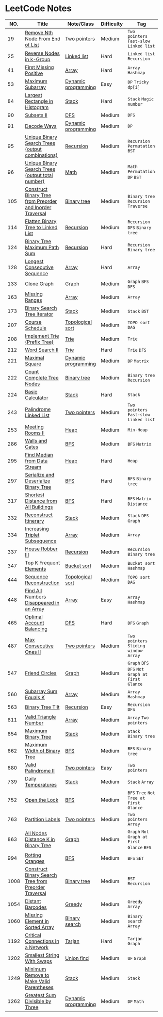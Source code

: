 LeetCode Notes
========

|NO.|Title|Note/Class|Difficulty|Tag|
|---|-----|----|----------|---|
|19|[Remove Nth Node From End of List](https://leetcode.com/problems/remove-nth-node-from-end-of-list/)|[Two pointers](Two_pointers/lc19.md)|Medium|`Two pointers` `Fast-slow` `Linked list`|
|25|[Reverse Nodes in k-Group](https://leetcode.com/problems/reverse-nodes-in-k-group/)|[Linked list](Linked_list/lc25.md)|Hard|`Linked list` `Recursion`|
|41|[First Missing Positive](https://leetcode.com/problems/first-missing-positive/)|[Array](Array/lc41.md)|Hard|`Array` `Hashmap`|
|53|[Maximum Subarray](https://leetcode.com/problems/maximum-subarray/)|[Dynamic programming](Dynamic_programming/lc53.md)|Easy|`DP` `Tricky dp[i]`|
|84|[Largest Rectangle in Histogram](https://leetcode.com/problems/largest-rectangle-in-histogram/)|[Stack](Stack/lc84.md)|Hard|`Stack` `Magic number`|
|90|[Subsets II](https://leetcode.com/problems/subsets-ii/)|[DFS](DFS/lc90.md)|Medium|`DFS`|
|91|[Decode Ways](https://leetcode.com/problems/decode-ways/)|[Dynamic programming](Dynamic_programming/lc91.md)|Medium|`DP`|
|95|[Unique Binary Search Trees (output combinations)](https://leetcode.com/problems/unique-binary-search-trees-ii/)|[Recursion](Recursion/lc95.md)|Medium|`Recursion` `Permutation` `BST`|
|96|[Unique Binary Search Trees (output total number)](https://leetcode.com/problems/unique-binary-search-trees/)|[Math](Math/lc96.md)|Medium|`Math` `Permutation` `DP` `BST`|
|105|[Construct Binary Tree from Preorder and Inorder Traversal](https://leetcode.com/problems/construct-binary-tree-from-preorder-and-inorder-traversal/)|[Binary tree](Binary_tree/lc105.md)|Medium|`Binary tree` `Recursion` `Traverse`|
|114|[Flatten Binary Tree to Linked List](https://leetcode.com/problems/flatten-binary-tree-to-linked-list/)|[Recursion](Recursion/lc114.md)|Medium|`Recursion` `DFS` `Binary tree`|
|124|[Binary Tree Maximum Path Sum](https://leetcode.com/problems/binary-tree-maximum-path-sum/)|[Recursion](Recursion/lc124.md)|Hard|`Recursion` `Binary tree`|
|128|[Longest Consecutive Sequence](https://leetcode.com/problems/longest-consecutive-sequence/)|[Array](Array/lc128.md)|Hard|`Array`|
|133|[Clone Graph](https://leetcode.com/problems/clone-graph/)|[Graph](Graph/lc133.md)|Medium|`Graph` `BFS` `DFS`|
|163|[Missing Ranges](https://leetcode.com/problems/missing-ranges/)|[Array](Array/lc163.md)|Medium|`Array`|
|173|[Binary Search Tree Iterator](https://leetcode.com/problems/binary-search-tree-iterator/)|[Stack](Stack/lc173.md)|Medium|`Stack` `BST`|
|207|[Course Schedule](https://leetcode.com/problems/course-schedule/)|[Topological sort](Topological_sort/lc207.md)|Medium|`TOPO sort` `DAG`|
|208|[Implement Trie (Prefix Tree)](https://leetcode.com/problems/implement-trie-prefix-tree/)|[Trie](Trie/lc208.md)|Medium|`Trie`|
|212|[Word Search II](https://leetcode.com/problems/word-search-ii/)|[Trie](Trie/lc212.md)|Hard|`Trie` `DFS`|
|221|[Maximal Square](https://leetcode.com/problems/maximal-square/)|[Dynamic programming](Dynamic_programming/lc221.md)|Medium|`DP` `Matrix`|
|222|[Count Complete Tree Nodes](https://leetcode.com/problems/count-complete-tree-nodes/)|[Binary tree](Binary_tree/lc222.md)|Medium|`Binary tree` `Recursion`|
|224|[Basic Calculator](https://leetcode.com/problems/basic-calculator/)|[Stack](Stack/lc224.md)|Hard|`Stack`|
|243|[Palindrome Linked List](https://leetcode.com/problems/palindrome-linked-list/)|[Two pointers](Two_pointers/lc243.md)|Medium|`Two pointers` `Fast-slow` `Linked list`|
|253|[Meeting Rooms II](https://leetcode.com/problems/meeting-rooms-ii/)|[Heap](Heap/lc253.md)|Medium|`Min-Heap`|
|286|[Walls and Gates](https://leetcode.com/problems/walls-and-gates/)|[BFS](BFS/lc286.md)|Medium|`BFS` `Matrix`|
|295|[Find Median from Data Stream](https://leetcode.com/problems/find-median-from-data-stream/)|[Heap](Heap/lc295.md)|Hard|`Heap`|
|297|[Serialize and Deserialize Binary Tree](https://leetcode.com/problems/serialize-and-deserialize-binary-tree/)|[BFS](BFS/lc297.md)|Hard|`BFS` `Binary tree`|
|317|[Shortest Distance from All Buildings](https://leetcode.com/problems/shortest-distance-from-all-buildings/)|[BFS](BFS/lc317.md)|Hard|`BFS` `Matrix` `Distance`|
|332|[Reconstruct Itinerary](https://leetcode.com/problems/reconstruct-itinerary/)|[Stack](Stack/lc332.md)|Medium|`Stack` `DFS` `Graph`|
|334|[Increasing Triplet Subsequence](https://leetcode.com/problems/increasing-triplet-subsequence/)|[Array](Array/lc334.md)|Medium|`Array`|
|337|[House Robber III](https://leetcode.com/problems/house-robber-iii/)|[Recursion](Recursion/lc337.md)|Medium|`Recursion` `Binary tree`|
|347|[Top K Frequent Elements](https://leetcode.com/problems/top-k-frequent-elements/)|[Bucket sort](Bucket_sort/lc347.md)|Medium|`Bucket sort` `Hashmap`|
|444|[Sequence Reconstruction](https://leetcode.com/problems/sequence-reconstruction/)|[Topological sort](Topological_sort/lc444.md)|Medium|`TOPO sort` `DAG`|
|448|[Find All Numbers Disappeared in an Array](https://leetcode.com/problems/find-all-numbers-disappeared-in-an-array/)|[Array](Array/lc448.md)|Easy|`Array` `Hashmap`|
|465|[Optimal Account Balancing](https://leetcode.com/problems/optimal-account-balancing/)|[DFS](DFS/lc465.md)|Hard|`DFS` `Graph`|
|487|[Max Consecutive Ones II](https://leetcode.com/problems/max-consecutive-ones-ii/)|[Two pointers](Two_pointers/lc487.md)|Medium|`Two pointers` `Sliding window` `Array`|
|547|[Friend Circles](https://leetcode.com/problems/friend-circles/)|[Graph](Graph/lc547.md)|Medium|`Graph` `BFS` `DFS` `Not Graph at First Glance`|
|560|[Subarray Sum Equals K](https://leetcode.com/problems/subarray-sum-equals-k/)|[Array](Array/lc560.md)|Medium|`Array` `Hashmap`|
|563|[Binary Tree Tilt](https://leetcode.com/problems/binary-tree-tilt/)|[Recursion](Recursion/lc563.md)|Easy|`Recursion` `DFS`|
|611|[Valid Triangle Number](https://leetcode.com/problems/valid-triangle-number/)|[Array](Array/lc611.md)|Medium|`Array` `Two pointers`|
|654|[Maximum Binary Tree](https://leetcode.com/problems/maximum-binary-tree/)|[Stack](Stack/lc654.md)|Medium|`Stack` `Binary tree`|
|662|[Maximum Width of Binary Tree](https://leetcode.com/problems/maximum-width-of-binary-tree/)|[BFS](BFS/lc662.md)|Medium|`BFS` `Binary tree`|
|680|[Valid Palindrome II](https://leetcode.com/problems/valid-palindrome-ii/)|[Two pointers](Two_pointers/lc680.md)|Easy|`Two pointers`|
|739|[Daily Temperatures](https://leetcode.com/problems/daily-temperatures/)|[Stack](Stack/lc739.md)|Medium|`Stack` `Array`|
|752|[Open the Lock](https://leetcode.com/problems/open-the-lock/)|[BFS](BFS/lc752.md)|Medium|`BFS` `Tree` `Not Tree at First Glance`|
|763|[Partition Labels](https://leetcode.com/problems/partition-labels/)|[Two pointers](Two_pointers/lc763.md)|Medium|`Two pointers` `Array`|
|863|[All Nodes Distance K in Binary Tree](https://leetcode.com/problems/all-nodes-distance-k-in-binary-tree/)|[Graph](Graph/lc863.md)|Medium|`Graph` `Not Graph at First Glance` `BFS`|
|994|[Rotting Oranges](https://leetcode.com/problems/rotting-oranges/)|[BFS](BFS/lc994.md)|Medium|`BFS` `SET`|
|1008|[Construct Binary Search Tree from Preorder Traversal](https://leetcode.com/problems/construct-binary-search-tree-from-preorder-traversal/)|[Binary tree](Binary_tree/lc1008.md)|Medium|`BST` `Recursion`|
|1054|[Distant Barcodes](https://leetcode.com/problems/distant-barcodes/)|[Greedy](Greedy/lc1054.md)|Medium|`Greedy` `Array`|
|1060|[Missing Element in Sorted Array](https://leetcode.com/problems/missing-element-in-sorted-array/)|[Binary search](Binary_search/lc1060.md)|Medium|`Binary search` `Array`|
|1192|[Critical Connections in a Network](https://leetcode.com/problems/critical-connections-in-a-network/)|[Tarjan](Tarjan/lc1192.md)|Hard|`Tarjan` `Graph`|
|1202|[Smallest String With Swaps](https://leetcode.com/problems/smallest-string-with-swaps/)|[Union find](Union_find/lc1202.md)|Medium|`UF` `Graph`|
|1249|[Minimum Remove to Make Valid Parentheses](https://leetcode.com/problems/minimum-remove-to-make-valid-parentheses/)|[Stack](Stack/lc1249.md)|Medium|`Stack`|
|1262|[Greatest Sum Divisible by Three](https://leetcode.com/problems/greatest-sum-divisible-by-three/)|[Dynamic programming](Dynamic_programming/lc1262.md)|Medium|`DP` `Math`|

